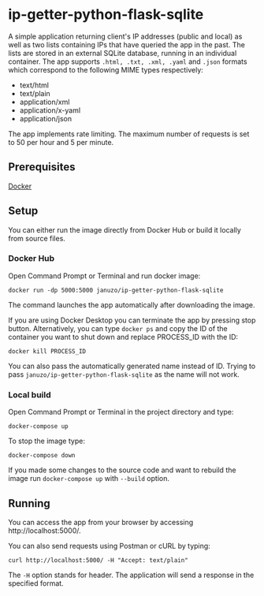 # ip-getter-python-flask-sqlite

A simple application returning client's IP addresses (public and local) as well as two lists containing IPs that have queried the app in the past.
The lists are stored in an external SQLite database, running in an individual container.
The app supports ```.html, .txt, .xml, .yaml``` and ```.json``` formats which correspond to the following MIME types respectively:

- text/html
- text/plain
- application/xml
- application/x-yaml
- application/json

The app implements rate limiting. The maximum number of requests is set to 50 per hour and 5 per minute.

## Prerequisites

[Docker](https://www.docker.com/get-docker)

## Setup

You can either run the image directly from Docker Hub or build it locally from source files.

### Docker Hub

Open Command Prompt or Terminal and run docker image:

```
docker run -dp 5000:5000 januzo/ip-getter-python-flask-sqlite
```

The command launches the app automatically after downloading the image. 

If you are using Docker Desktop you can terminate the app by pressing stop button. 
Alternatively, you can type ```docker ps``` and copy the ID of the container you want to shut down and replace PROCESS_ID with the ID:

```
docker kill PROCESS_ID
```

You can also pass the automatically generated name instead of ID. Trying to pass ```januzo/ip-getter-python-flask-sqlite``` as the name will not work.

### Local build

Open Command Prompt or Terminal in the project directory and type:

```
docker-compose up
```

To stop the image type:

```
docker-compose down
```

If you made some changes to the source code and want to rebuild the image run ```docker-compose up``` with ```--build``` option.

## Running

You can access the app from your browser by accessing http://localhost:5000/. 

You can also send requests using Postman or cURL by typing:

```
curl http://localhost:5000/ -H "Accept: text/plain"
```

The ```-H``` option stands for header. The application will send a response in the specified format.
